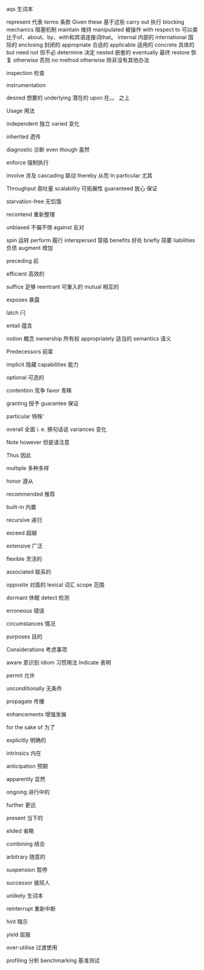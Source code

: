 aqs 生词本

represent  代表
terms 条款
Given these 基于这些
carry out 执行
blocking mechanics 阻塞机制
maintain 维持
manipulated 被操作
with respect to 可以类比于of、about、by、with和宾语连接词that。
internal 内部的
international 国际的
enclosing 封闭的
appropriate 合适的
applicable 适用的
concrete 具体的
but need not 但不必
determine 决定
nested 嵌套的
eventually 最终
restore 恢复
otherwise 否则
no  method otherwise 除非没有其他办法

inspection 检查

instrumentation

desired 想要的
underlying 潜在的
upon 在。。 之上

Usage 用法

independent 独立
varied 变化

inherited 遗传

diagnostic 诊断
even though 虽然

enforce 强制执行

involve 涉及
cascading 联动
thereby 从而
In particular 尤其

Throughput 吞吐量
scalability  可拓展性
guaranteed 放心 保证

starvation-free 无饥饿

recontend 重新整理

unbiased 不偏不倚
against 反对

spin 运转
perform 履行
interspersed 穿插
benefits 好处
briefly 简要
liabilities 负债
augment 增加

preceding 前

efficient 高效的

suffice 足够
reentrant 可重入的
mutual 相互的

exposes 暴露


latch 闩

entail 蕴含

notion 概念
ownership 所有权
appropriately 适当的
semantics 语义

Predecessors 前辈

implicit 隐藏
capabilities 能力

optional 可选的

contention 竞争
favor 青睐

granting 授予
guarantee 保证

particular 特殊‘

overall 全面
i. e. 换句话说
variances 变化

Note however 但是请注意

Thus 因此

multiple 多种多样

honor 遵从

recommended 推荐

built-in 内置

recursive 递归

exceed 超越

extensive 广泛

flexible 灵活的

associated 联系的

opposite 对面的
lexical 词汇
scope 范围

dormant 休眠
detect 检测

erroneous 错误

circumstances 情况

purposes 目的

Considerations 考虑事项

aware 意识到
idiom 习惯用法
Indicate 表明

permit 允许

unconditionally 无条件

propagate 传播

enhancements 增强发展

for the sake of 为了


explicitly 明确的

intrinsics 内在

anticipation 预期

apparently 显然

ongoing 进行中的

further 更远

present 当下的

elided 省略


combining 结合

arbitrary 随意的

suspension 暂停

successor 接班人

unlikely 生词本

reinterrupt 重新中断

hint 暗示

yield 屈服


over-utilise 过渡使用


profiling 分析
benchmarking 基准测试